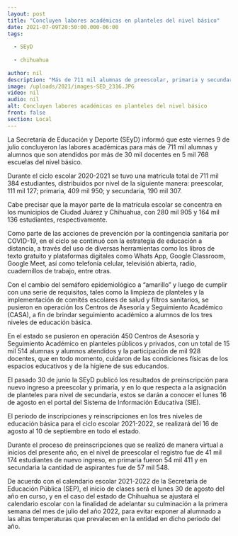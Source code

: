 ```yaml
---
layout: post
title: "Concluyen labores académicas en planteles del nivel básico"
date: 2021-07-09T20:50:00.000-06:00
tags:
  
  - SEyD
  
  - chihuahua
  
author: nil
description: "Más de 711 mil alumnas de preescolar, primaria y secundaria culminaron las actividades correspondientes al ciclo escolar 2020-2021."
image: /uploads/2021/images-SED_2316.JPG
video: nil
audio: nil
alt: Concluyen labores académicas en planteles del nivel básico
front: false
section: Local
---
```


La Secretaría de Educación y Deporte (SEyD) informó que este viernes 9 de julio concluyeron las labores académicas para más de 711 mil alumnas y alumnos que son atendidos por más de 30 mil docentes en 5 mil 768 escuelas del nivel básico.

Durante el ciclo escolar 2020-2021 se tuvo una matrícula total de 711 mil 384 estudiantes, distribuidos por nivel de la siguiente manera: preescolar, 111 mil 127; primaria, 409 mil 950; y secundaria, 190 mil 307.

Cabe precisar que la mayor parte de la matrícula escolar se concentra en los municipios de Ciudad Juárez y Chihuahua, con 280 mil 905 y 164 mil 136 estudiantes, respectivamente.

Como parte de las acciones de prevención por la contingencia sanitaria por COVID-19, en el ciclo se continuó con la estrategia de educación a distancia, a través del uso de diversas herramientas como los libros de texto gratuito y plataformas digitales como Whats App, Google Classroom, Google Meet, así como telefonía celular, televisión abierta, radio, cuadernillos de trabajo, entre otras.

Con el cambio del semáforo epidemiológico a “amarillo” y luego de cumplir con una serie de requisitos, tales como la limpieza de planteles y la implementación de comités escolares de salud y filtros sanitarios, se pusieron en operación los Centros de Asesoría y Seguimiento Académico (CASA), a fin de brindar seguimiento académico a alumnos de los tres niveles de educación básica.

En el estado se pusieron en operación 450 Centros de Asesoría y Seguimiento Académico en planteles públicos y privados, con un total de 15 mil 514 alumnas y alumnos atendidos y la participación de mil 928 docentes, que en todo momento, cuidaron de las condiciones físicas de los espacios educativos y de la higiene de sus educandos.

El pasado 30 de junio la SEyD publicó los resultados de preinscripción para nuevo ingreso a preescolar y primaria, y en lo que respecta a la asignación de planteles para nivel de secundaria, estos se darán a conocer el lunes 16 de agosto en el portal del Sistema de Información Educativa (SIE).

El periodo de inscripciones y reinscripciones en los tres niveles de educación básica para el ciclo escolar 2021-2022, se realizará del 16 de agosto al 10 de septiembre en todo el estado.

Durante el proceso de preinscripciones que se realizó de manera virtual a inicios del presente año, en el nivel de preescolar el registro fue de 41 mil 174 estudiantes de nuevo ingreso, en primaria fueron 54 mil 411 y en secundaria la cantidad de aspirantes fue de 57 mil 548.

De acuerdo con el calendario escolar 2021-2022 de la Secretaría de Educación Pública (SEP), el inicio de clases será el lunes 30 de agosto del año en curso, y en el caso del estado de Chihuahua se ajustará el calendario escolar con la finalidad de adelantar su culminación a la primera semana del mes de julio del año 2022, para evitar exponer al alumnado a las altas temperaturas que prevalecen en la entidad en dicho periodo del año.